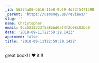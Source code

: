 ```yaml
---
_id: 56374a80-b616-11e8-9bf9-4d73f5471398
_parent: 'https://usmoney.us/reviews/'
slug: ''
name: Christopher
email: 9cc5235323f5a8bbd0af4f2c08c83bc0
date: '2018-09-11T22:59:29.142Z'
approved: false
title: '2018-09-11T22:59:29.142Z'
---
```

great book! I :heart: it!!!
